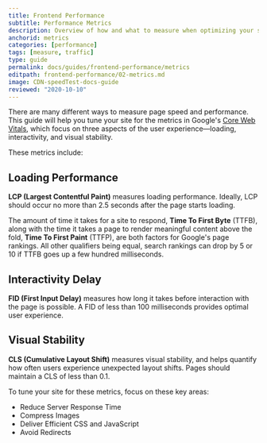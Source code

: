 ```yaml
---
title: Frontend Performance 
subtitle: Performance Metrics
description: Overview of how and what to measure when optimizing your site for performance.
anchorid: metrics
categories: [performance]
tags: [measure, traffic]
type: guide
permalink: docs/guides/frontend-performance/metrics
editpath: frontend-performance/02-metrics.md
image: CDN-speedTest-docs-guide
reviewed: "2020-10-10"
---
```


There are many different ways to measure page speed and performance. This guide will help you tune your site for the metrics in Google's [Core Web Vitals](https://web.dev/vitals/#core-web-vitals), which focus on three aspects of the user experience—loading, interactivity, and visual stability. 

These metrics include:

## Loading Performance

**LCP (Largest Contentful Paint)** measures loading performance. Ideally, LCP should occur no more than 2.5 seconds after the page starts loading.

The amount of time it takes for a site to respond, **Time To First Byte** (TTFB), along with the time it takes a page to render meaningful content above the fold, **Time To First Paint** (TTFP), are both factors for Google's page rankings. All other qualifiers being equal, search rankings can drop by 5 or 10 if TTFB goes up a few hundred milliseconds.

## Interactivity Delay
**FID (First Input Delay)** measures how long it takes before interaction with the page is possible. A FID of less than 100 milliseconds provides optimal user experience.

## Visual Stability
**CLS (Cumulative Layout Shift)** measures visual stability, and helps quantify how often users experience unexpected layout shifts. Pages should maintain a CLS of less than 0.1. 

To tune your site for these metrics, focus on these key areas:

- Reduce Server Response Time
- Compress Images
- Deliver Efficient CSS and JavaScript
- Avoid Redirects
